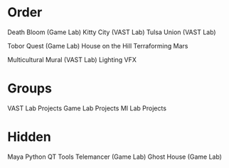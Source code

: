 # Order
Death Bloom (Game Lab)
Kitty City (VAST Lab)
Tulsa Union (VAST Lab)

Tobor Quest (Game Lab)
House on the Hill
Terraforming Mars

Multicultural Mural (VAST Lab)
Lighting
VFX

# Groups
VAST Lab Projects
Game Lab Projects
MI Lab Projects

# Hidden
Maya Python QT Tools
Telemancer (Game Lab)
Ghost House (Game Lab)
